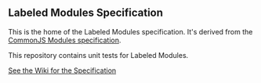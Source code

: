 Labeled Modules Specification
-----------------------------

This is the home of the Labeled Modules specification. It's derived from the [CommonJS Modules specification](http://www.commonjs.org/specs/modules/1.0/).

This repository contains unit tests for Labeled Modules.

[See the Wiki for the Specification](https://github.com/sebmarkbage/labeled-modules-spec/wiki)
